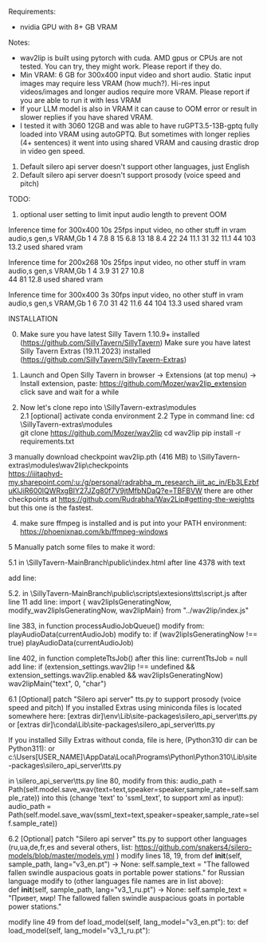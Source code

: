 Requirements: 
- nvidia GPU with 8+ GB VRAM

Notes:
- wav2lip is built using pytorch with cuda. AMD gpus or CPUs are not tested. You can try, they might work. Please report if they do.
- Min VRAM: 6 GB for 300x400 input video and short audio. Static input images may require less VRAM (how much?). Hi-res input videos/images and longer audios require more VRAM. Please report if you are able to run it with less VRAM
- If your LLM model is also in VRAM it can cause to OOM error or result in slower replies if you have shared VRAM. 
- I tested it with 3060 12GB and was able to have ruGPT3.5-13B-gptq fully loaded into VRAM using autoGPTQ. But sometimes with longer replies (4+ sentences) it went into using shared VRAM and causing drastic drop in video gen speed.

1. Default silero api server doesn't support other languages, just English
2. Default silero api server doesn't support prosody (voice speed and pitch)


TODO:
1. optional user setting to limit input audio length to prevent OOM


Inference time for 300x400 10s 25fps input video, no other stuff in vram
audio,s		gen,s	VRAM,Gb
1			4		7.8
8			15		6.8
13			18		8.4
22			24		11.1
31			32		11.1
44			103		13.2	used shared vram

Inference time for 200x268 10s 25fps input video, no other stuff in vram
audio,s		gen,s	VRAM,Gb
1			4		3.9
31			27		10.8	
44			81		12.8	used shared vram
	

Inference time for 300x400 3s 30fps input video, no other stuff in vram
audio,s		gen,s	VRAM,Gb
1			6		7.0
31			42		11.6
44			104		13.3	used shared vram



INSTALLATION

0. Make sure you have latest Silly Tavern 1.10.9+ installed  (https://github.com/SillyTavern/SillyTavern)
   Make sure you have latest Silly Tavern Extras (19.11.2023) installed (https://github.com/SillyTavern/SillyTavern-Extras)
1. Launch and Open Silly Tavern in browser -> Extensions (at top menu) -> Install extension, paste: 
https://github.com/Mozer/wav2lip_extension
click save and wait for a while

2. Now let's clone repo into \SillyTavern-extras\modules\
2.1 [optional] activate conda environment
2.2 Type in command line:
cd \SillyTavern-extras\modules\
git clone https://github.com/Mozer/wav2lip
cd wav2lip
pip install -r requirements.txt

3 manually download checkpoint wav2lip.pth (416 MB) to \SillyTavern-extras\modules\wav2lip\checkpoints\
https://iiitaphyd-my.sharepoint.com/:u:/g/personal/radrabha_m_research_iiit_ac_in/Eb3LEzbfuKlJiR600lQWRxgBIY27JZg80f7V9jtMfbNDaQ?e=TBFBVW
there are other checkpoints at https://github.com/Rudrabha/Wav2Lip#getting-the-weights but this one is the fastest.

4. make sure ffmpeg is installed and is put into your PATH environment: https://phoenixnap.com/kb/ffmpeg-windows



5 Manually patch some files to make it word:

5.1 in \SillyTavern-MainBranch\public\index.html 
after line 4378 with text <div title="Narrate" class="mes_narrate fa-solid fa-bullhorn" data-i18n="[title]Narrate"></div>
add line:
<div title="Generate Video" class="mes_wav2lip fa-solid fa-video" data-i18n="[title]Generate Video"></div>


5.2. in \SillyTavern-MainBranch\public\scripts\extesions\tts\script.js
after line 11 add line:
import { wav2lipIsGeneratingNow, modify_wav2lipIsGeneratingNow, wav2lipMain} from "../wav2lip/index.js"

line 383, in function processAudioJobQueue() modify from:
playAudioData(currentAudioJob)
modify to:
if (wav2lipIsGeneratingNow !== true) playAudioData(currentAudioJob)

line 402, in function completeTtsJob() after this line:
currentTtsJob = null
add line:
if (extension_settings.wav2lip !== undefined && extension_settings.wav2lip.enabled && wav2lipIsGeneratingNow) wav2lipMain("text", 0, "char")



6.1 [Optional] patch "Silero api server" tts.py to support prosody (voice speed and pitch) 
If you installed Extras using miniconda files is located somewhere here:
[extras dir]\env\Lib\site-packages\silero_api_server\tts.py or [extras dir]\conda\Lib\site-packages\silero_api_server\tts.py

If you installed Silly Extras without conda, file is here, (Python310 dir can be Python311):
or c:\Users\[USER_NAME]\AppData\Local\Programs\Python\Python310\Lib\site-packages\silero_api_server\tts.py

in \silero_api_server\tts.py 
	line 80, modify from this:
audio_path = Path(self.model.save_wav(text=text,speaker=speaker,sample_rate=self.sample_rate))
	into this (change 'text' to 'ssml_text', to support xml as input):
audio_path = Path(self.model.save_wav(ssml_text=text,speaker=speaker,sample_rate=self.sample_rate))


6.2 [Optional] patch "Silero api server" tts.py to support other languages (ru,ua,de,fr,es and several others, list: https://github.com/snakers4/silero-models/blob/master/models.yml )
modify lines 18, 19, from
    def __init__(self, sample_path, lang="v3_en.pt") -> None:
        self.sample_text = "The fallowed fallen swindle auspacious goats in portable power stations."
for Russian language modify to (other languages file names are in list above):		
    def __init__(self, sample_path, lang="v3_1_ru.pt") -> None:
        self.sample_text = "Привет, мир! The fallowed fallen swindle auspacious goats in portable power stations."
		
modify line 49 from
    def load_model(self, lang_model="v3_en.pt"):
to:
    def load_model(self, lang_model="v3_1_ru.pt"):

